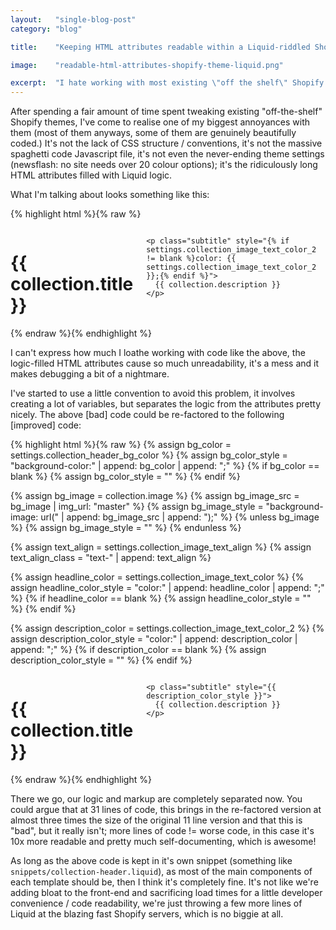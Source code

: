 ```yaml
---
layout:   "single-blog-post"
category: "blog"

title:    "Keeping HTML attributes readable within a Liquid-riddled Shopify theme"

image:    "readable-html-attributes-shopify-theme-liquid.png"

excerpt:  "I hate working with most existing \"off the shelf\" Shopify themes for a few reasons, one of the main annoyances are gigantic if/else statements or other long logic inside HTML attributes, I've a little convention to stick by which helps this"
---
```


After spending a fair amount of time spent tweaking existing "off-the-shelf" Shopify themes, I've come to realise one of my biggest annoyances with them (most of them anyways, some of them are genuinely beautifully coded.) It's not the lack of CSS structure / conventions, it's not the massive spaghetti code Javascript file, it's not even the never-ending theme settings (newsflash: no site needs over 20 colour options); it's the ridiculously long HTML attributes filled with Liquid logic.

What I'm talking about looks something like this:

{% highlight html %}{% raw %}
<div class="collection-banner" style="{% if settings.collection_header_bg_color != blank %}background-color: {{ settings.collection_header_bg_color }};{% endif %} {% if collection.image %}background-image: url('{{ collection.image | img_url: 'master' }}');{% endif %}">
  <div class="columns sixteen {% if settings.collection_image_text_align == 'left' %}text-align-left{% elsif settings.collection_image_text_align == 'right' %}text-align-right{% else %}text-align-center{% endif %}">
    <h1 class="headline" style="{% if settings.collection_image_text_color != blank %}color: {{ settings.collection_image_text_color }};{% endif %}">
      {{ collection.title }}
    </h1>

    <p class="subtitle" style="{% if settings.collection_image_text_color_2 != blank %}color: {{ settings.collection_image_text_color_2 }};{% endif %}">
      {{ collection.description }}
    </p>
  </div>
</div>
{% endraw %}{% endhighlight %}

I can't express how much I loathe working with code like the above, the logic-filled HTML attributes cause so much unreadability, it's a mess and it makes debugging a bit of a nightmare.

I've started to use a little convention to avoid this problem, it involves creating a lot of variables, but separates the logic from the attributes pretty nicely. The above [bad] code could be re-factored to the following [improved] code:

{% highlight html %}{% raw %}
{% assign bg_color = settings.collection_header_bg_color %}
{% assign bg_color_style = "background-color:" | append: bg_color | append: ";" %}
{% if bg_color == blank %} {% assign bg_color_style = "" %} {% endif %}

{% assign bg_image = collection.image %}
{% assign bg_image_src = bg_image | img_url: "master" %}
{% assign bg_image_style = "background-image: url(" | append: bg_image_src | append: ");" %}
{% unless bg_image %} {% assign bg_image_style = "" %} {% endunless %}

{% assign text_align = settings.collection_image_text_align %}
{% assign text_align_class = "text-" | append: text_align %}

{% assign headline_color = settings.collection_image_text_color %}
{% assign headline_color_style = "color:" | append: headline_color | append: ";" %}
{% if headline_color == blank %} {% assign headline_color_style = "" %} {% endif %}

{% assign description_color = settings.collection_image_text_color_2 %}
{% assign description_color_style = "color:" | append: description_color | append: ";" %}
{% if description_color == blank %} {% assign description_color_style = "" %} {% endif %}

<div class="collection-banner" style="{{ bg_color_style }} {{ bg_image_style }}">
  <div class="columns sixteen {{ text_align_class }}">
    <h1 class="headline" style="{{ headline_color_style }}">
      {{ collection.title }}
    </h1>

    <p class="subtitle" style="{{ description_color_style }}">
      {{ collection.description }}
    </p>
  </div>
</div>
{% endraw %}{% endhighlight %}

There we go, our logic and markup are completely separated now. You could argue that at 31 lines of code, this brings in the re-factored version at almost three times the size of the original 11 line version and that this is "bad", but it really isn't; more lines of code != worse code, in this case it's 10x more readable and pretty much self-documenting, which is awesome!

As long as the above code is kept in it's own snippet (something like `snippets/collection-header.liquid`), as most of the main components of each template should be, then I think it's completely fine. It's not like we're adding bloat to the front-end and sacrificing load times for a little developer convenience / code readability, we're just throwing a few more lines of Liquid at the blazing fast Shopify servers, which is no biggie at all.